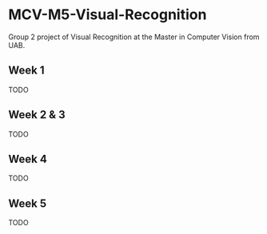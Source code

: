 # MCV-M5-Visual-Recognition

Group 2 project of Visual Recognition at the Master in Computer Vision from UAB.

## Week 1
TODO

## Week 2 & 3
TODO

## Week 4
TODO

## Week 5
TODO
